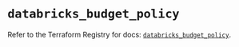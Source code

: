 # `databricks_budget_policy`

Refer to the Terraform Registry for docs: [`databricks_budget_policy`](https://registry.terraform.io/providers/databricks/databricks/1.93.0/docs/resources/budget_policy).
